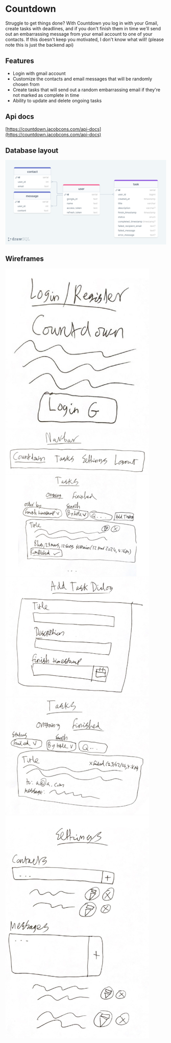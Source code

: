 # Countdown
Struggle to get things done? With Countdown you log in with your Gmail, create tasks with deadlines, and if you don't finish them in time we'll send out an embarrassing message from your email account to one of your contacts. If this doesn't keep you motivated, I don't know what will! (please note this is just the backend api)

## Features
- Login with gmail account
- Customize the contacts and email messages that will be randomly chosen from
- Create tasks that will send out a random embarrassing email if they're not marked as complete in time
- Ability to update and delete ongoing tasks

## Api docs

[https://countdown.jacobcons.com/api-docs](https://countdown.jacobcons.com/api-docs)

## Database layout

![ER diagram](./docs/db-layout.png)

## Wireframes

<img src="./docs/1.jpg" width="450">
<img src="./docs/2.jpg" width="450">
<img src="./docs/3.jpg" width="450">
<img src="./docs/4.jpg" width="450">
<img src="./docs/5.jpg" width="450">
<img src="./docs/6.jpg" width="450">
